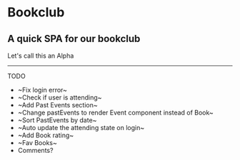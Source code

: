 # Bookclub

## A quick SPA for our bookclub

Let's call this an Alpha

---

TODO

- ~Fix login error~
- ~Check if user is attending~
- ~Add Past Events section~
- ~Change pastEvents to render Event component instead of Book~
- ~Sort PastEvents by date~
- ~Auto update the attending state on login~
- ~Add Book rating~
- ~Fav Books~
- Comments?